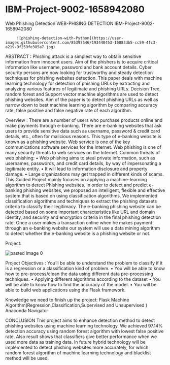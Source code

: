 # IBM-Project-9002-1658942080
Web Phishing Detection
                  WEB-PHISING DETECTION
              IBM-Project-9002-1658942080


         ![phishing-detection-with-Python](https://user-images.githubusercontent.com/85397546/193440453-16083db5-cc59-4fc3-a219-9f259fe385a7.jpg)    


ABSTRACT :
     Phishing  attack  is  a  simplest  way  to  obtain  sensitive information  from innocent  users. Aim  of the  phishers  is to acquire critical information like username, password and bank account details.  Cyber security  persons are now looking for trustworthy  and  steady  detection  techniques  for  phishing websites  detection. This  paper  deals with  machine learning technology for detection of phishing URLs by extracting and analyzing various features of legitimate and phishing URLs. Decision  Tree,  random  forest  and  Support  vector  machine algorithms are used to detect phishing  websites. Aim of the paper is to detect phishing URLs as  well as narrow down to best machine learning algorithm by comparing accuracy rate, false positive and false negative rate of each algorithm.

Overview :
          There are a number of users who purchase products online and make payments through e-banking. There are e-banking websites that ask users to provide sensitive data such as username, password & credit card details, etc., often for malicious reasons. This type of e-banking website is known as a phishing website. Web service is one of the key communications software services for the Internet. Web phishing is one of many security threats to web services on the Internet. 
Common threats of web phishing:
•	Web phishing aims to steal private information, such as usernames, passwords, and credit card details, by way of impersonating a legitimate entity.
•	It will lead to information disclosure and property damage.
•	Large organizations may get trapped in different kinds of scams.
This Guided Project mainly focuses on applying a machine-learning algorithm to detect Phishing websites.
In order to detect and predict e-banking phishing websites, we proposed an intelligent, flexible and effective system that is based on using classification algorithms.  We implemented classification algorithms and techniques to extract the phishing datasets criteria to classify their legitimacy. The e-banking phishing website can be detected based on some important characteristics like URL and domain identity, and security and encryption criteria in the final phishing detection rate. Once a user makes a transaction online when he makes payment through an e-banking website our system will use a data mining algorithm to detect whether the e-banking website is a phishing website or not.


Project:

![pasted image 0](https://user-images.githubusercontent.com/85397546/193440531-2f322cd5-a887-45e1-899c-d8864a3ea690.png)





Project Objectives :
               You’ll be able to understand the problem to classify if it is a regression or a classification kind of problem.
•	You will be able to know how to pre-process/clean the data using different data pre-processing techniques.
•	Applying different algorithms according to the dataset
•	You will be able to know how to find the accuracy of the model.
•	You will be able to build web applications using the Flask framework.


Knowledge we need to finish up the project:
  Flask
  Machine Algorithm(Regression,Classification,Supervised and Unsupervised )
Anaconda Navigator


CONCLUSION This  project aims  to  enhance  detection  method  to  detect phishing  websites  using  machine  learning  technology.  We achieved  97.14%  detection  accuracy  using  random  forest algorithm  with  lowest false positive rate.  Also result shows that  classifiers give better  performance when we used more data as training data. In  future  hybrid  technology  will  be  implemented  to  detect phishing websites more accurately,  for  which random  forest algorithm  of  machine  learning  technology  and  blacklist method will be used.


